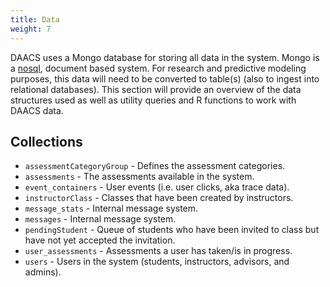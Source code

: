 ```yaml
---
title: Data
weight: 7
---
```


DAACS uses a Mongo database for storing all data in the system. Mongo is a [nosql](https://www.mongodb.com/nosql-explained), document based system. For research and predictive modeling purposes, this data will need to be converted to table(s) (also to ingest into relational databases). This section will provide an overview of the data structures used as well as utility queries and R functions to work with DAACS data.

## Collections

* `assessmentCategoryGroup` - Defines the assessment categories.
* `assessments` - The assessments available in the system.
* `event_containers` - User events (i.e. user clicks, aka trace data).
* `instructorClass` - Classes that have been created by instructors.
* `message_stats` - Internal message system.
* `messages` - Internal message system.
* `pendingStudent` - Queue of students who have been invited to class but have not yet accepted the invitation.
* `user_assessments` - Assessments a user has taken/is in progress.
* `users` - Users in the system (students, instructors, advisors, and admins).


